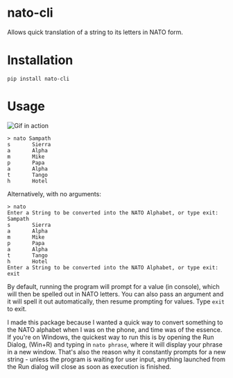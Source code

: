 
# nato-cli
Allows quick translation of a string to its letters in NATO form.

# Installation
`pip install nato-cli`

# Usage
![Gif in action](https://user-images.githubusercontent.com/18372532/107841824-5131cf80-6d8c-11eb-9bcc-775c89af7ed5.gif)

    > nato Sampath
    s       Sierra
	a       Alpha
	m       Mike
	p       Papa
	a       Alpha
	t       Tango
	h       Hotel


Alternatively, with no arguments:

    > nato
    Enter a String to be converted into the NATO Alphabet, or type exit:
    Sampath
    s       Sierra
	a       Alpha
	m       Mike
	p       Papa
	a       Alpha
	t       Tango
	h       Hotel
	Enter a String to be converted into the NATO Alphabet, or type exit:
	exit
    

By default, running the program will prompt for a value (in console), which will then be spelled out in NATO letters. You can also pass an argument and it will spell it out automatically, then resume prompting for values. Type `exit`  to exit.

I made this package because I wanted a quick way to convert something to the NATO alphabet when I was on the phone, and time was of the essence. If you're on Windows, the quickest way to run this is by opening the Run Dialog, (Win+R) and typing in `nato phrase`, where it will display your phrase in a new window. That's also the reason why it constantly prompts for a new string - unless the program is waiting for user input, anything launched from the Run dialog will close as soon as execution is finished. 
